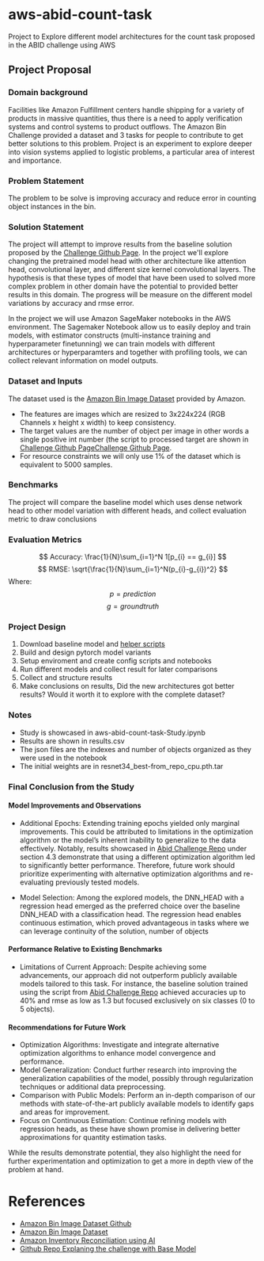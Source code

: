 # aws-abid-count-task
Project to Explore different model architectures for the count task proposed in the ABID challenge using AWS 

## Project Proposal
### Domain background
Facilities like Amazon Fulfillment centers handle shipping for a variety of products in massive quantities, thus there is a need to apply verification systems and control systems to product outflows. 
The Amazon Bin Challenge provided a dataset and 3 tasks for people to contribute to get better solutions to this problem.
Project is an experiment to explore deeper into vision systems applied to logistic problems, a particular area of interest and importance.

### Problem Statement
The problem to be solve is improving accuracy and reduce error in counting object instances in the bin. 

### Solution Statement
The project will attempt to improve results from the baseline solution proposed by the [Challenge Github Page](https://github.com/awslabs/open-data-docs/tree/main/docs/aft-vbi-pds).
In the project we'll explore changing the pretrained model head with other architecture like attention head, convolutional layer, and different size kernel convolutional layers.
The hypothesis is that these types of model that have been used to solved more complex problem in other domain have the potential to provided better results in this domain.
The progress will be measure on the different model variations by accuracy and rmse error.

In the project we will use Amazon SageMaker notebooks in the AWS environment. The Sagemaker Notebook allow us to easily deploy and train models, with estimator constructs (multi-instance training and hyperparameter finetunning) we can train models with different architectures or hyperparamters and together with profiling tools, we can collect relevant information on model outputs.

### Dataset and Inputs
The dataset used is the [Amazon Bin Image Dataset](https://github.com/awslabs/open-data-docs/tree/main/docs/aft-vbi-pds)  provided by Amazon.
- The features are images which are resized to 3x224x224 (RGB Channels x height x width) to keep consistency.
- The target values are the number of object per image in other words a single positive int number (the script to processed target are shown in [Challenge Github Page](https://github.com/awslabs/open-data-docs/tree/main/docs/aft-vbi-pds)[Challenge Github Page](https://github.com/awslabs/open-data-docs/tree/main/docs/aft-vbi-pds).
- For resource constraints we will only use 1% of the dataset which is equivalent to 5000 samples.


### Benchmarks
The project will compare the baseline model which uses dense network head to other model variation with different heads, and collect evaluation metric to draw conclusions

### Evaluation Metrics
$$
Accuracy: \frac{1}{N}\sum_{i=1}^N 1[p_{i} == g_{i}]
$$
$$
RMSE: \sqrt{\frac{1}{N}\sum_{i=1}^N(p_{i}-g_{i})^2}
$$
Where:
$$p = prediction$$
$$g = ground truth$$

### Project Design
1. Download baseline model and [helper scripts](https://github.com/awslabs/open-data-docs/tree/main/docs/aft-vbi-pds)
2. Build and design pytorch model variants
3. Setup enviroment and create config scripts and notebooks
4. Run different models and collect result for later comparisons
5. Collect and structure results
6. Make conclusions on results,  Did the new architectures got better results? Would it worth it to explore with the complete dataset?

### Notes
- Study is showcased in aws-abid-count-task-Study.ipynb
- Results are shown in results.csv
- The json files are the indexes and number of objects organized as they were used in the notebook
- The initial weights are in resnet34_best-from_repo_cpu.pth.tar

### Final Conclusion from the Study
#### Model Improvements and Observations
- Additional Epochs: Extending training epochs yielded only marginal improvements. This could be attributed to limitations in the optimization algorithm or the model’s inherent inability to generalize to the data effectively. Notably, results showcased in [Abid Challenge Repo](https://github.com/silverbottlep/abid_challenge) under section 4.3 demonstrate that using a different optimization algorithm led to significantly better performance. Therefore, future work should prioritize experimenting with alternative optimization algorithms and re-evaluating previously tested models.

- Model Selection: Among the explored models, the DNN_HEAD with a regression head emerged as the preferred choice over the baseline DNN_HEAD with a classification head. The regression head enables continuous estimation, which proved advantageous in tasks where we can leverage continuity of the solution, number of objects

#### Performance Relative to Existing Benchmarks
- Limitations of Current Approach: Despite achieving some advancements, our approach did not outperform publicly available models tailored to this task. For instance, the baseline solution trained using the script from [Abid Challenge Repo](https://github.com/silverbottlep/abid_challenge) achieved accuracies up to 40% and rmse as low as 1.3 but focused exclusively on six classes (0 to 5 objects).

#### Recommendations for Future Work
- Optimization Algorithms: Investigate and integrate alternative optimization algorithms to enhance model convergence and performance.
- Model Generalization: Conduct further research into improving the generalization capabilities of the model, possibly through regularization techniques or additional data preprocessing.
- Comparison with Public Models: Perform an in-depth comparison of our methods with state-of-the-art publicly available models to identify gaps and areas for improvement.
- Focus on Continuous Estimation: Continue refining models with regression heads, as these have shown promise in delivering better approximations for quantity estimation tasks.

While the results demonstrate potential, they also highlight the need for further experimentation and optimization to get a more in depth view of the problem at hand.


# References
- [Amazon Bin Image Dataset Github](https://github.com/awslabs/open-data-docs/tree/main/docs/aft-vbi-pds)
- [Amazon Bin Image Dataset](https://registry.opendata.aws/amazon-bin-imagery/)
- [Amazon Inventory Reconciliation using AI](https://github.com/pablo-tech/Image-Inventory-Reconciliation-with-SVM-and-CNN/tree/master)
- [Github Repo Explaning the challenge with Base Model](https://github.com/silverbottlep/abid_challenge/tree/master?tab=readme-ov-file)

